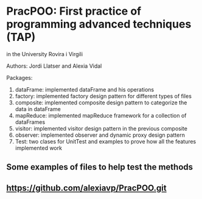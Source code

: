 # PracPOO: First practice of programming advanced techniques (TAP)
in the University Rovira i Virgili

Authors: Jordi Llatser and Alexia Vidal

Packages:
1. dataFrame: implemented dataFrame and his operations
2. factory: implemented factory design pattern for different types of files
3. composite: implemented composite design pattern to categorize the data in dataFrame
4. mapReduce: implemented mapReduce framework for a collection of dataFrames
5. visitor: implemented visitor design pattern in the previous composite 
6. observer: implemented observer and dynamic proxy design pattern 
7. Test: two clases for UnitTest and examples to prove how all the features implemented work

Some examples of files to help test the methods
----------------------------------------------------------------------------------------------------
https://github.com/alexiavp/PracPOO.git
----------------------------------------------------------------------------------------------------
